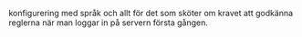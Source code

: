 konfigurering med språk och allt för det som sköter om kravet att godkänna reglerna när man loggar in på servern första gången.
